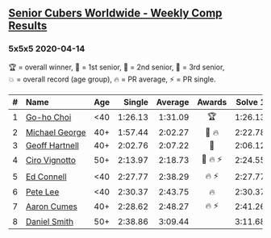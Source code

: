 <style>table {white-space: nowrap;}</style>

## [Senior Cubers Worldwide - Weekly Comp Results](/scw-comp/results/)
### 5x5x5 2020-04-14

<span style="white-space: nowrap;">🏆 = overall winner</span>, <span style="white-space: nowrap;">🥇 = 1st senior</span>, <span style="white-space: nowrap;">🥈 = 2nd senior</span>, <span style="white-space: nowrap;">🥉 = 3rd senior</span>, <span style="white-space: nowrap;">💥 = overall record (age group)</span>, <span style="white-space: nowrap;">🔥 = PR average</span>, <span style="white-space: nowrap;">⚡ = PR single</span>.

| # | Name | Age | Single | Average | Awards | Solve 1 | Solve 2 | Solve 3 | Solve 4 | Solve 5 | Video |
| :--: | :-- | :--: | --: | --: | :--: | --: | --: | --: | --: | --: | :-- |
| 1 | [Go-ho Choi](../../persons/go_ho_choi/555.md) | <40 | 1:26.13 | 1:31.09 | 🏆 | 1:26.13 | 1:30.33 | 1:29.77 | 1:33.16 | 1:44.65 | [Link](https://www.facebook.com/events/1400953806773430/permalink/1406006899601454/) |
| 2 | [Michael George](../../persons/michael_george/555.md) | 40+ | 1:57.44 | 2:02.27 | 🥇 🔥 | 2:22.78 | 1:59.27 | 2:05.30 | 1:57.44 | 2:02.24 | [Link](https://www.facebook.com/events/1400953806773430/permalink/1402162106652600/) |
| 3 | [Geoff Hartnell](../../persons/geoff_hartnell/555.md) | 40+ | 2:02.76 | 2:07.22 | 🥈 | 2:06.12 | 2:02.76 | 2:28.16 | 2:10.79 | 2:04.75 | [Link](https://www.facebook.com/events/1400953806773430/permalink/1403512099850934/) |
| 4 | [Ciro Vignotto](../../persons/ciro_vignotto/555.md) | 50+ | 2:13.97 | 2:18.73 | 🥉 🔥 ⚡ | 2:24.55 | 2:13.97 | 2:17.50 | 2:37.46 | 2:14.15 | [Link](https://www.facebook.com/events/1400953806773430/permalink/1402097503325727/) |
| 5 | [Ed Connell](../../persons/ed_connell/555.md) | <40 | 2:27.77 | 2:38.29 | 🔥 ⚡ | 2:27.77 | 2:42.38 | 2:44.73 | DNS | DNS | [Link](https://www.facebook.com/events/1400953806773430/permalink/1404474776421333/) |
| 6 | [Pete Lee](../../persons/pete_lee/555.md) | <40 | 2:30.37 | 2:43.75 | 🔥 | 2:30.37 | 2:58.85 | 2:42.02 | DNS | DNS | [Link](https://www.facebook.com/events/1400953806773430/permalink/1405529259649218/) |
| 7 | [Aaron Cumes](../../persons/aaron_cumes/555.md) | 40+ | 2:28.62 | 2:48.27 | 🔥 ⚡ | 2:41.26 | 2:28.62 | 3:14.93 | DNS | DNS | [Link](https://www.facebook.com/events/1400953806773430/permalink/1401875770014567/) |
| 8 | [Daniel Smith](../../persons/daniel_smith/555.md) | 50+ | 2:38.86 | 3:09.44 |  | 3:11.68 | 3:07.92 | 3:24.15 | 3:08.73 | 2:38.86 | [Link](https://www.facebook.com/events/1400953806773430/permalink/1405783112957166/) |

<!-- Global site tag (gtag.js) - Google Analytics -->
<script async src="https://www.googletagmanager.com/gtag/js?id=UA-86348435-3"></script>
<script>window.dataLayer = window.dataLayer || []; function gtag() {dataLayer.push(arguments);} gtag('js', new Date()); gtag('config', 'UA-86348435-3');</script>
